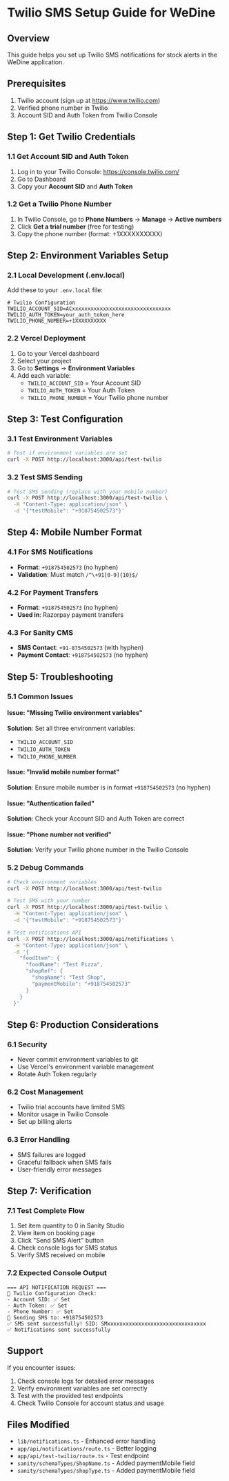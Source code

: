 # Twilio SMS Setup Guide for WeDine

## Overview
This guide helps you set up Twilio SMS notifications for stock alerts in the WeDine application.

## Prerequisites
1. Twilio account (sign up at https://www.twilio.com)
2. Verified phone number in Twilio
3. Account SID and Auth Token from Twilio Console

## Step 1: Get Twilio Credentials

### 1.1 Get Account SID and Auth Token
1. Log in to your Twilio Console: https://console.twilio.com/
2. Go to Dashboard
3. Copy your **Account SID** and **Auth Token**

### 1.2 Get a Twilio Phone Number
1. In Twilio Console, go to **Phone Numbers** → **Manage** → **Active numbers**
2. Click **Get a trial number** (free for testing)
3. Copy the phone number (format: +1XXXXXXXXXX)

## Step 2: Environment Variables Setup

### 2.1 Local Development (.env.local)
Add these to your `.env.local` file:

```env
# Twilio Configuration
TWILIO_ACCOUNT_SID=ACxxxxxxxxxxxxxxxxxxxxxxxxxxxxxxxx
TWILIO_AUTH_TOKEN=your_auth_token_here
TWILIO_PHONE_NUMBER=+1XXXXXXXXXX
```

### 2.2 Vercel Deployment
1. Go to your Vercel dashboard
2. Select your project
3. Go to **Settings** → **Environment Variables**
4. Add each variable:
   - `TWILIO_ACCOUNT_SID` = Your Account SID
   - `TWILIO_AUTH_TOKEN` = Your Auth Token
   - `TWILIO_PHONE_NUMBER` = Your Twilio phone number

## Step 3: Test Configuration

### 3.1 Test Environment Variables
```bash
# Test if environment variables are set
curl -X POST http://localhost:3000/api/test-twilio
```

### 3.2 Test SMS Sending
```bash
# Test SMS sending (replace with your mobile number)
curl -X POST http://localhost:3000/api/test-twilio \
  -H "Content-Type: application/json" \
  -d '{"testMobile": "+918754502573"}'
```

## Step 4: Mobile Number Format

### 4.1 For SMS Notifications
- **Format**: `+918754502573` (no hyphen)
- **Validation**: Must match `/^\+91[0-9]{10}$/`

### 4.2 For Payment Transfers
- **Format**: `+918754502573` (no hyphen)
- **Used in**: Razorpay payment transfers

### 4.3 For Sanity CMS
- **SMS Contact**: `+91-8754502573` (with hyphen)
- **Payment Contact**: `+918754502573` (no hyphen)

## Step 5: Troubleshooting

### 5.1 Common Issues

#### Issue: "Missing Twilio environment variables"
**Solution**: Set all three environment variables:
- `TWILIO_ACCOUNT_SID`
- `TWILIO_AUTH_TOKEN`
- `TWILIO_PHONE_NUMBER`

#### Issue: "Invalid mobile number format"
**Solution**: Ensure mobile number is in format `+918754502573` (no hyphen)

#### Issue: "Authentication failed"
**Solution**: Check your Account SID and Auth Token are correct

#### Issue: "Phone number not verified"
**Solution**: Verify your Twilio phone number in the Twilio Console

### 5.2 Debug Commands

```bash
# Check environment variables
curl -X POST http://localhost:3000/api/test-twilio

# Test SMS with your number
curl -X POST http://localhost:3000/api/test-twilio \
  -H "Content-Type: application/json" \
  -d '{"testMobile": "+918754502573"}'

# Test notifications API
curl -X POST http://localhost:3000/api/notifications \
  -H "Content-Type: application/json" \
  -d '{
    "foodItem": {
      "foodName": "Test Pizza",
      "shopRef": {
        "shopName": "Test Shop",
        "paymentMobile": "+918754502573"
      }
    }
  }'
```

## Step 6: Production Considerations

### 6.1 Security
- Never commit environment variables to git
- Use Vercel's environment variable management
- Rotate Auth Token regularly

### 6.2 Cost Management
- Twilio trial accounts have limited SMS
- Monitor usage in Twilio Console
- Set up billing alerts

### 6.3 Error Handling
- SMS failures are logged
- Graceful fallback when SMS fails
- User-friendly error messages

## Step 7: Verification

### 7.1 Test Complete Flow
1. Set item quantity to 0 in Sanity Studio
2. View item on booking page
3. Click "Send SMS Alert" button
4. Check console logs for SMS status
5. Verify SMS received on mobile

### 7.2 Expected Console Output
```
=== API NOTIFICATION REQUEST ===
🔧 Twilio Configuration Check:
- Account SID: ✅ Set
- Auth Token: ✅ Set
- Phone Number: ✅ Set
📱 Sending SMS to: +918754502573
✅ SMS sent successfully! SID: SMxxxxxxxxxxxxxxxxxxxxxxxxxxxxxxxx
✅ Notifications sent successfully
```

## Support

If you encounter issues:
1. Check console logs for detailed error messages
2. Verify environment variables are set correctly
3. Test with the provided test endpoints
4. Check Twilio Console for account status and usage

## Files Modified
- `lib/notifications.ts` - Enhanced error handling
- `app/api/notifications/route.ts` - Better logging
- `app/api/test-twilio/route.ts` - Test endpoint
- `sanity/schemaTypes/ShopName.ts` - Added paymentMobile field
- `sanity/schemaTypes/shopType.ts` - Added paymentMobile field 